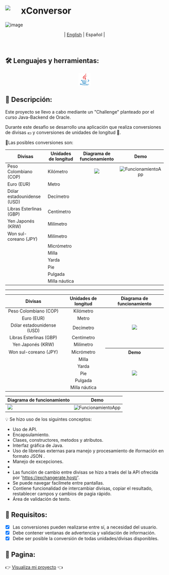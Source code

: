
<h1><img align="left" width="50px" src="https://github.com/SantiagoAnzola1/xConversor/assets/134959710/aeb9c054-e046-44de-8afa-42dc68e1a10d">xConversor</h1>    

![image](https://github.com/SantiagoAnzola1/xConversor/assets/134959710/ea2df8c0-20f2-498a-b0f4-e5ca8f15cd38)
<p align="center">
  | <a href=READMEEN.md>English</a> | 
    <span>Español</span> |
</p>
<br>

## :hammer_and_wrench: Lenguajes y herramientas:
<p align="center" >  <a href="https://www.java.com" target="_blank" rel="noreferrer"> <img src="https://raw.githubusercontent.com/devicons/devicon/master/icons/java/java-original.svg" alt="java" width="40" height="40"/> </a> </p>

## :page_with_curl: Descripción:
<p>Este proyecto se llevo a cabo mediante un "Challenge" planteado por el curso Java-Backend de Oracle.</p>



Durante este desafio se desarrollo una aplicación que realiza conversiones de divisas :euro: y conversiones de unidades de longitud :straight_ruler:.

:key:Las posibles conversiones son:

| Divisas | Unidades de longitud | Diagrama de funcionamiento | Demo |
| ----------- | ----------- | :--: | :--: |
| Peso Colombiano (COP) | Kilómetro|<img width="80%" src="https://github.com/SantiagoAnzola1/xConversor/assets/134959710/90ae881d-dea8-49a8-bfdb-2e7a771f983e"/> |![FuncionamientoApp](https://github.com/SantiagoAnzola1/xConversor/assets/134959710/38313077-4833-42eb-8a36-843d483678af) |
| Euro (EUR) | Metro| 
| Dólar estadounidense (USD)| Decímetro|
| Libras Esterlinas (GBP) | Centímetro|
| Yen Japonés (KRW) | Milímetro|
|  Won sul-coreano (JPY) | Milímetro|
| | Micrómetro|
| | Milla|
| | Yarda|
| | Pie|
| | Pulgada|
| | Milla náutica|
--------------------------------------------------------------------------------------

<table>
    <thead>
        <tr>
            <th>Divisas</th>
            <th>Unidades de longitud</th>
            <th>Diagrama de funcionamiento</th>
        </tr>
    </thead>
    <tbody>
        <tr>
            <td align="center"> Peso Colombiano (COP)</td>
            <td align="center">Kilómetro</td>
            <td rowspan=5 align="center"><img width="80%" src="https://github.com/SantiagoAnzola1/xConversor/assets/134959710/90ae881d-dea8-49a8-bfdb-2e7a771f983e"/></td>  
        </tr>
        <tr>
            <td align="center">Euro (EUR)</td>
            <td align="center">Metro</td>
        </tr>
        <tr>
            <td align="center"> Dólar estadounidense (USD)</td>
            <td align="center">Decímetro</td>
        </tr>
        <tr>
            <td align="center">Libras Esterlinas (GBP)</td>
          <td align="center">Centímetro</td>
        </tr>
      <tr>
            <td align="center"> Yen Japonés (KRW)</td>
          <td align="center">Milímetro</td>
        </tr>
      <tr>
          <td align="center">Won sul-coreano (JPY)</td>
          <td align="center">Micrómetro</td>
          <th>Demo</th>
      </tr>
      <tr>
          <td align="center"></td>
          <td align="center">Milla</td>
          <td rowspan=5 align="center"><img src="https://github.com/SantiagoAnzola1/xConversor/assets/134959710/38313077-4833-42eb-8a36-843d483678af"/></td>
        </tr>
        <tr>
          <td align="center"></td>
          <td align="center">Yarda</td>
        </tr>
         <tr>
           <td align="center"></td>
          <td align="center">Pie</td>
        </tr>
         <tr>
           <td align="center"></td>
          <td align="center">Pulgada</td>
        </tr>
         <tr>
           <td align="center"></td>
          <td align="center">Milla náutica</td>
        </tr>
    </tbody>
</table>



| Diagrama de funcionamiento | Demo |
| ----------- | ----------- |
|<img width="80%" src="https://github.com/SantiagoAnzola1/xConversor/assets/134959710/90ae881d-dea8-49a8-bfdb-2e7a771f983e"/> | ![FuncionamientoApp](https://github.com/SantiagoAnzola1/xConversor/assets/134959710/38313077-4833-42eb-8a36-843d483678af) |

:bulb: Se hizo uso de los siguintes conceptos:
  - Uso de API.
  - Encapsulamiento. 
  - Clases, constructores, metodos y atributos. 
  - Interfaz gráfica de Java.
  - Uso de librerias externas para manejo y procesamiento de iformación  en formato JSON .
  - Manejo de excepciones.
  - 
- Las función de cambio entre divisas se hizo a traés del la API ofrecida por 'https://exchangerate.host/'.
- Se puede navegar facilmete entre pantallas.
- Contiene funcionalidad de intercambiar divisas, copiar el resultado, restablecer campos y cambios de pagia rápido.
- Área de validación de texto.

## :scroll: Requisitos:
- [x] Las conversiones pueden realizarse entre sí, a necesidad del usuario.
- [x] Debe contener ventanas de advertencia y validación de información. 
- [x] Debe ser posible la conversión de todas unidades/divisas disponibles.

## :link: Pagina:
👉 <a href="https://santiagoanzola1.github.io/Encriptador/">Visualiza mi proyecto</a> 	:point_left:
